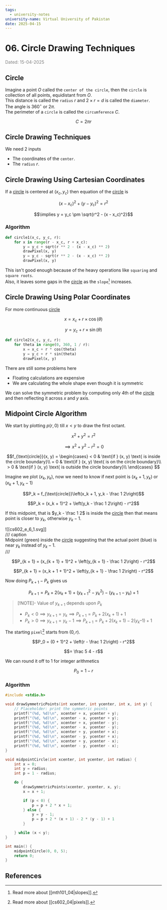 ```yaml
---
tags:
  - university-notes
university-name: Virtual University of Pakistan
date: 2025-04-15
---
```


# 06. Circle Drawing Techniques

<span style="color: gray;">Dated: 15-04-2025</span>

## Circle

Imagine a point $O$ called the `center of the circle`, then the `circle` is collection of all points, equidistant from $O$.  
This distance is called the `radius` $r$ and $2 \times r = d$ is called the `diameter`.  
The angle is $360^\circ$ or $2 \pi$.  
The perimeter of a `circle` is called the `circumference` $C$.  

$$C = 2 \pi r$$

## Circle Drawing Techniques

We need 2 inputs

- The coordinates of the `center`.
- The `radius` $r$.

## Circle Drawing Using Cartesian Coordinates

If a [circle](#circle) is centered at $(x_c, y_c)$ then equation of the [circle](#circle) is  

$$(x - x_c)^2 + (y - y_c)^2 = r^2$$

$$\implies y = y_c \pm \sqrt{r^2 - (x - x_c)^2}$$

### Algorithm

```python
def circle1(x_c, y_c, r):
	for x in range(r - x_c, r + x_c):
		y = y_c + sqrt(r ** 2 - (x - x_c) ** 2)
		drawPixel(x, y)
		y = y_c - sqrt(r ** 2 - (x - x_c) ** 2)
		drawPixel(x, y)
```

This isn't good enough because of the heavy operations like `squaring` and `square roots`.  
Also, it leaves some gaps in the [circle](#circle) as the `slope`[^1] increases.

## Circle Drawing Using Polar Coordinates

For more continuous [circle](#circle)  

$$x = x_c + r \times \cos(\theta)$$

$$y = y_c + r \times \sin(\theta)$$

```python
def circle2(x_c, y_c, r):
	for theta in range(0, 360, 1 / r):
		x = x_c + r * cos(theta)
		y = y_c + r * sin(theta)
		drawPixel(x, y)
```

There are still some problems here

- Floating calculations are expensive
- We are calculating the whole shape even though it is symmetric

We can solve the symmetric problem by computing only 4th of the [circle](#circle) and then reflecting it across $x$ and $y$ axis.

## Midpoint Circle Algorithm

We start by plotting $p(r, 0)$ till $x < y$ to draw the first octant.  

$$x^2 + y^2 = r^2$$

$$\implies x^2 + y^2 - r^2 = 0$$

$$f_{\text{circle}}(x, y) = 
\begin{cases}
	< 0 & \text{if } (x, y) \text{ is inside the circle boundary}\\
	= 0 & \text{if } (x, y) \text{ is on the circle boundary}\\
	> 0 & \text{if } (x, y) \text{ is outside the circle boundary}\\
\end{cases}
$$

Imagine we plot $(x_k, y_k)$, now we need to know if next point is $(x_k + 1, y_k)$ or $(x_k + 1, y_k - 1)$  

$$P_k = f_{\text{circle}}\left(x_k + 1, y_k - \frac 1 2\right)$$

$$P_k = (x_k + 1)^2 + \left(y_k - \frac 1 2\right) - r^2$$

If this midpoint, that is $y_k - \frac 1 2$ is inside the [circle](#circle) then that means point is closer to $y_k$, otherwise $y_k - 1$.

![[cs602_e_6_1.svg]]  
/// caption  
Midpoint (green) inside the [circle](#circle) suggesting that the actual point (blue) is near $y_k$ instead of $y_k - 1$.  
///

$$P_{k + 1} = (x_{k + 1} + 1)^2 + \left(y_{k + 1} - \frac 1 2\right) - r^2$$

$$P_{k + 1} = (x_k + 1 + 1)^2 + \left(y_{k + 1} - \frac 1 2\right) - r^2$$

Now doing $P_{k + 1} - P_k$ gives us

$$P_{k+1} = P_k + 2(x_k + 1) + \left( y_{k+1}^2 - y_k^2 \right) - \left( y_{k+1} - y_k \right) + 1$$

> [!NOTE]- Value of $y_{k + 1}$ depends upon $P_k$  
> - $P_k < 0 \implies y_{k + 1} = y_k \implies P_{k + 1} = P_k + 2(x_k + 1 ) + 1$
> - $P_k > 0 \implies y_{k + 1} = y_k - 1 \implies P_{k + 1} = P_k + 2(x_k + 1) - 2 (y_k – 1 ) + 1$  

The starting `pixel`[^2] starts from $(0, r)$.  

$$P_0 = (0 + 1)^2 + \left(r - \frac 1 2\right) - r^2$$

$$= \frac 5 4 - r$$

We can round it off to $1$ for integer arithmetics 

$$P_0 = 1 - r$$

### Algorithm

```cpp
#include <stdio.h>

void drawSymmetricPoints(int xcenter, int ycenter, int x, int y) {
    // Placeholder: print the symmetric points
    printf("(%d, %d)\n", xcenter + x, ycenter + y);
    printf("(%d, %d)\n", xcenter - x, ycenter + y);
    printf("(%d, %d)\n", xcenter + x, ycenter - y);
    printf("(%d, %d)\n", xcenter - x, ycenter - y);
    printf("(%d, %d)\n", xcenter + y, ycenter + x);
    printf("(%d, %d)\n", xcenter - y, ycenter + x);
    printf("(%d, %d)\n", xcenter + y, ycenter - x);
    printf("(%d, %d)\n", xcenter - y, ycenter - x);
}

void midpointCircle(int xcenter, int ycenter, int radius) {
    int x = 0;
    int y = radius;
    int p = 1 - radius;

    do {
        drawSymmetricPoints(xcenter, ycenter, x, y);
        x = x + 1;

        if (p < 0) {
            p = p + 2 * x + 1;
        } else {
            y = y - 1;
            p = p + 2 * (x + 1) - 2 * (y - 1) + 1
        }

    } while (x < y);
}

int main() {
    midpointCircle(0, 0, 5);
    return 0;
}
```

## References

[^1]: Read more about [[mth101_04|slopes]].
[^2]: Read more about [[cs602_04|pixels]].